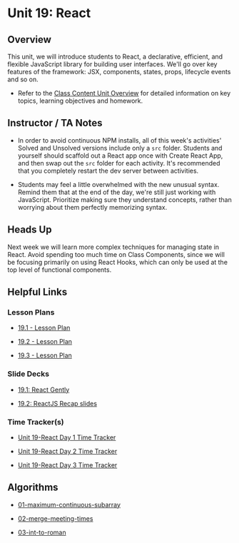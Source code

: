 # Unit 19: React

## Overview

This unit, we will introduce students to React, a declarative, efficient, and flexible JavaScript library for building user interfaces. We'll go over key features of the framework: JSX, components, states, props, lifecycle events and so on.

  * Refer to the [Class Content Unit Overview](../../../01-Class-Content/19-React/README.md) for detailed information on key topics, learning objectives and homework.

## Instructor / TA Notes

* In order to avoid continuous NPM installs, all of this week's activities' Solved and Unsolved versions include only a `src` folder. Students and yourself should scaffold out a React app once with Create React App, and then swap out the `src` folder for each activity. It's recommended that you completely restart the dev server between activities.

* Students may feel a little overwhelmed with the new unusual syntax. Remind them that at the end of the day, we're still just working with JavaScript. Prioritize making sure they understand concepts, rather than worrying about them perfectly memorizing syntax.

## Heads Up

Next week we will learn more complex techniques for managing state in React. Avoid spending too much time on Class Components, since we will be focusing primarily on using React Hooks, which can only be used at the top level of functional components.

## Helpful Links

### Lesson Plans

  * [19.1 - Lesson Plan](01-Day_Intro-React/19.1-LESSON-PLAN.md)

  * [19.2 - Lesson Plan](02-Day_Props-Lists-Stateful/19.2-LESSON-PLAN.md)

  * [19.3 - Lesson Plan](03-Day_React-Router/19.3-LESSON-PLAN.md)

### Slide Decks

  * [19.1: React Gently](https://docs.google.com/presentation/d/1M35LtiiJlAmDK27cjyifhbhvcTAoYaUF7-9s6k6ZIP8/edit?usp=sharing)

  * [19.2: ReactJS Recap slides](https://docs.google.com/presentation/d/18Q6g_4tMD01MyMUw8euaoldLHdJgJodbbd5XSzXV8UQ/edit?usp=sharing)


### Time Tracker(s)

  * [Unit 19-React Day 1 Time Tracker](https://docs.google.com/spreadsheets/d/1FW-TdKwx-Kxrj8FgsBC1WwaX_U2z8mGikRnT8oUYU6U/edit#gid=1012596571)

  * [Unit 19-React Day 2 Time Tracker](https://docs.google.com/spreadsheets/d/1nK5WnZMudSzo7mAkiDdfCEEb2ihM9ooU/edit#gid=1423861022)

  * [Unit 19-React Day 3 Time Tracker](https://docs.google.com/spreadsheets/d/1nK5WnZMudSzo7mAkiDdfCEEb2ihM9ooU/edit#gid=1423861022)

## Algorithms

  * [01-maximum-continuous-subarray](../../../01-Class-Content/19-React/03-Algorithms/01-maximum-continuous-subarray)

  * [02-merge-meeting-times](../../../01-Class-Content/19-React/03-Algorithms/02-merge-meeting-times)

  * [03-int-to-roman](../../../01-Class-Content/19-React/03-Algorithms/03-int-to-roman)
